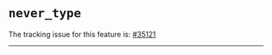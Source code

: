 # `never_type`

The tracking issue for this feature is: [#35121]

[#35121]: https://github.com/rust-lang/rust/issues/35121

------------------------



